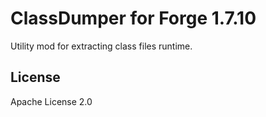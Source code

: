 # ClassDumper for Forge 1.7.10

Utility mod for extracting class files runtime.

## License

Apache License 2.0